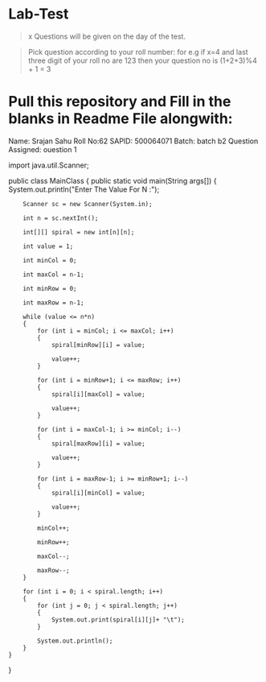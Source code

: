 # Lab-Test

> x Questions will be given on the day of the test.

> Pick question according to your roll number: 
  for e.g if x=4 and last three digit of your roll no are 123 then your question no is (1+2+3)%4 + 1 = 3
  
# Pull this repository and Fill in the blanks in Readme File alongwith:

Name: Srajan Sahu
Roll No:62
SAPID: 500064071
Batch: batch b2
Question Assigned: ouestion 1 


import java.util.Scanner;

public class MainClass
{
	public static void main(String args[])
    {
		System.out.println("Enter The Value For N :");

		Scanner sc = new Scanner(System.in);

		int n = sc.nextInt();

		int[][] spiral = new int[n][n];

		int value = 1;

		int minCol = 0;

		int maxCol = n-1;

		int minRow = 0;

		int maxRow = n-1;

		while (value <= n*n)
		{
			for (int i = minCol; i <= maxCol; i++)
			{
				spiral[minRow][i] = value;

				value++;
			}

			for (int i = minRow+1; i <= maxRow; i++)
			{
				spiral[i][maxCol] = value;

				value++;
			}

			for (int i = maxCol-1; i >= minCol; i--)
			{
				spiral[maxRow][i] = value;

				value++;
			}

			for (int i = maxRow-1; i >= minRow+1; i--)
			{
				spiral[i][minCol] = value;

				value++;
			}

			minCol++;

			minRow++;

			maxCol--;

			maxRow--;
		}

		for (int i = 0; i < spiral.length; i++)
		{
			for (int j = 0; j < spiral.length; j++)
			{
				System.out.print(spiral[i][j]+ "\t");
			}

			System.out.println();
		}
    }
}






